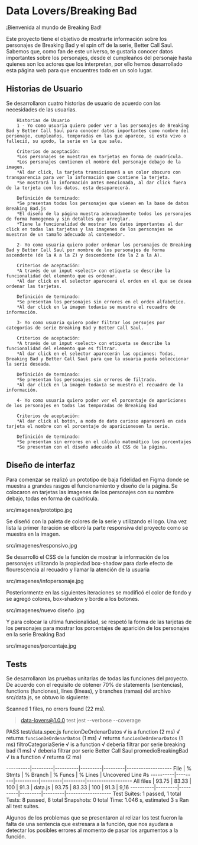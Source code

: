 
# Data Lovers/Breaking Bad

¡Bienvenida al mundo de Breaking Bad!

Este proyecto tiene el objetivo de mostrarte información sobre los personajes de Breaking Bad y el spin off de la serie, Better Call Saul. Sabemos que, como fan de este universo, te gustaria conocer datos importantes sobre los personajes, desde el cumpleaños del personaje hasta quienes son los actores que los interpretan, por ello hemos desarrollado esta página web para que encuentres todo en un solo lugar.

## Historias de Usuario

Se desarrollaron cuatro historias de usuario de acuerdo con las necesidades de las usuarias.

        Historias de Usuario
        1 - Yo como usuaria quiero poder ver a los personajes de Breaking Bad y Better Call Saul para conocer datos importantes como nombre del personaje, cumpleaños, temporadas en las que aparece, si esta vivo o falleció, su apodo, la serie en la que sale.
        
        Criterios de aceptación: 
        *Los personajes se muestran en tarjetas en forma de cuadrícula.
        *Los personajes contienen el nombre del personaje debajo de la imagen.
        *Al dar click, la tarjeta transicionará a un color obscuro con transparencia para ver la información que contiene la terjeta.
        *Se mostrará la información antes mencionada, al dar click fuera de la terjeta con los datos, esta desaparecerá.

        Definición de terminado:
        *Se presentan todos los personajes que vienen en la base de datos Breaking Bad.js
        *El diseño de la página muestra adecuadamente todos los personajes de forma homogenea y sin detalles que arreglar.
        *Tiene la funcionalidad de mostrar los datos importantes al dar click en todas las tarjetas y las imagenes de los personajes se muestran de un tamaño adecuado al contenedor.

        2- Yo como usuaria quiero poder ordenar los personajes de Breaking Bad y Better Call Saul por nombre de los personajes de forma ascendente (de la A a la Z) y descendente (de la Z a la A).

        Criterios de aceptación: 
        *A través de un input <select> con etiqueta se describe la funcionalidad del elemento que es ordenar.
        *Al dar click en el selector aparecerá el orden en el que se desea ordenar las tarjetas.
        
        Definición de terminado:
        *Se presentan los personajes sin errores en el orden alfabetico.
        *Al dar click en la imagen todavia se muestra el recuadro de información.

        3- Yo como usuaria quiero poder filtrar los persojes por categorías de serie Breaking Bad y Better Call Saul.

        Criterios de aceptación:
        *A través de un input <select> con etiqueta se describe la funcionalidad del elemento que es filtrar.
        *Al dar click en el selector aparecerán las opciones: Todas, Breaking Bad y Better Call Saul para que la usuaria pueda seleccionar la serie deseada.

        Definición de terminado: 
        *Se presentan los personajes sin errores de filtrado.
        *Al dar click en la imagen todavía se muestra el recuadro de la información.

        4- Yo como usuaria quiero poder ver el porcentaje de apariciones de los personajes en todas las temporadas de Breaking Bad

        Criterios de aceptación:
        *Al dar click al botón, a modo de dato curioso aparecerá en cada tarjeta el nombre con el porcentaje de aparicionesen la serie.

        Definición de terminado:
        *Se presentan sin errores en el cálculo matemático los porcentajes
        *Se presentan con el diseño adecuado al CSS de la página.

        
## Diseño de interfaz

Para comenzar se realizó un prototipo de baja fidelidad en Figma donde se muestra a grandes rasgos el funcionamiento y diseño de la página. Se colocaron en tarjetas las imagenes de los personajes con su nombre debajo, todas en forma de cuadrícula.

src/imagenes/prototipo.jpg

Se diseñó con la paleta de colores de la serie y utilizando el logo. Una vez lista la primer iteración se elboró la parte responsiva del proyecto como se muestra en la imagen. 

src/imagenes/responsivo.jpg

Se desarrolló el CSS de la función de mostrar la información de los personajes utilizando la propiedad box-shadow para darle efecto de flourescencia al recuadro y llamar la atención de la usuaria

src/imagenes/infopersonaje.jpg

Posteriormente en las siguientes iteraciones se modificó el color de fondo y se agregó colores, box-shadow y borde a los botones.

src/imagenes/nuevo diseño .jpg

Y para colocar la ultima funcionalidad, se respetó la forma de las tarjetas de los personajes para mostrar los porcentajes de aparición de los personajes en la serie Breaking Bad

src/imagenes/porcentaje.jpg


## Tests

Se desarrollaron las pruebas unitarias de todas las funciones del proyecto. De acuerdo con el requisito de obtener 70% de statements (sentencias), functions (funciones), lines (líneas), y branches (ramas) del archivo src/data.js, se obtuvo lo siguiente:

Scanned 1 files, no errors found (22 ms).

> data-lovers@1.0.0 test
> jest --verbose --coverage

 PASS  test/data.spec.js
  funcionDeOrdenarDatos
    √ is a function (2 ms)
    √ returns `funcionDeOrdenarDatos` (1 ms)
    √ returns `funcionDeOrdenarDatos` (1 ms)
  filtroCategoriaSerie
    √ is a function
    √ deberia filtrar por serie breaking bad (1 ms)
    √ deberia filtrar por serie Better Call Saul
  promedioBreakingBad
    √ is a function
    √ returns (2 ms)

----------|---------|----------|---------|---------|-------------------
File      | % Stmts | % Branch | % Funcs | % Lines | Uncovered Line #s 
----------|---------|----------|---------|---------|-------------------
All files |   93.75 |    83.33 |     100 |    91.3 | 
 data.js  |   93.75 |    83.33 |     100 |    91.3 | 9,16
----------|---------|----------|---------|---------|-------------------
Test Suites: 1 passed, 1 total
Tests:       8 passed, 8 total
Snapshots:   0 total
Time:        1.046 s, estimated 3 s
Ran all test suites.


Algunos de los problemas que se presentaron al relizar los test fueron la falta de una sentencia que estresara a la función, que nos ayudara a detectar los posibles errores al momento de pasar los argumentos a la función.


